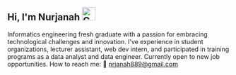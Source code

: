 ## Hi, I'm Nurjanah <img width="30" alt="Coding" src="https://media.tenor.com/SNL9_xhZl9oAAAAi/waving-hand-joypixels.gif">

Informatics engineering fresh graduate with a passion for embracing technological challenges and innovation.  I’ve experience in student organizations, lecturer assistant, web dev intern, and participated in training programs as a data analyst and data engineer. Currently open to new job opportunities.
How to reach me: 
📧 nrjanah889@gmail.com

